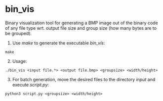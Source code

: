 # bin_vis
Binary visualization tool for generating a BMP image out of the binary code of any file type wrt. output file size and group size (how many bytes are to be grouped).

1. Use *make* to generate the executable *bin_vis*:
```
make
```
2. Usage:
```
./bin_vis <input file.*> <output file.bmp> <groupsize> <width/height>
```
3. For batch generation, move the desired files to the directory *input* and execute *script.py*:
```
python3 script.py <groupsize> <width/height>
```
